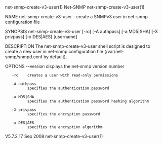 net-snmp-create-v3-user(1)                                                                         Net-SNMP                                                                        net-snmp-create-v3-user(1)



NAME
       net-snmp-create-v3-user - create a SNMPv3 user in net-snmp configuration file

SYNOPSIS
       net-snmp-create-v3-user [-ro] [-A authpass] [-a MD5|SHA] [-X privpass] [-x DES|AES] [username]

DESCRIPTION
       The net-snmp-create-v3-user shell script is designed to create a new user in net-snmp configuration file (/var/net-snmp/snmpd.conf by default).


OPTIONS
       --version
              displays the net-snmp version number

       -ro    creates a user with read-only permissions

       -A authpass
              specifies the authentication password

       -a MD5|SHA
              specifies the authentication password hashing algorithm

       -X privpass
              specifies the encryption password

       -x DES|AES
              specifies the encryption algorithm



V5.7.2                                                                                           17 Sep 2008                                                                       net-snmp-create-v3-user(1)

